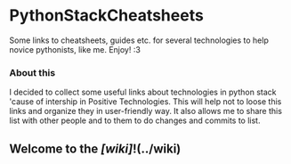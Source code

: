 # PythonStackCheatsheets
Some links to cheatsheets, guides etc. for several technologies to help novice pythonists, like me. Enjoy! :3
### About this
I decided to collect some useful links about technologies in python stack 'cause of intership in Positive Technologies. This will help not to loose this links and organize they in user-friendly way. It also allows me to share this list with other people and to them to do changes and commits to list.
## Welcome to the *[wiki]*!(../wiki)
